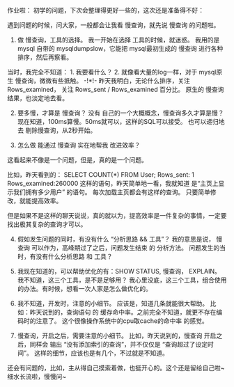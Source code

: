 作业啦：
初学的问题，下次会整理得更好一些的，这次还是准备得不好：

遇到问题的时候，问大家，一般都会让我看 慢查询，就先说 慢查询 的问题啦。

1. 做 慢查询，工具的选择。
我一开始在选择 工具的时候，就迷惑。
我用的是 mysql 自带的 mysqldumpslow，它能把 mysql最初生成的 慢查询 进行各种排序，然后再察看。

当时，我完全不知道： 1. 我要看什么？ 2. 就像看大量的log一样，对于 mysql原生 慢查询，微微有些抵触。
-!*!- 昨天我明白，无论什么排序，关注 Rows_examined， 关注 Rows_sent / Rows_examined 百分比。
原生的 慢查询结果，也淡定地去看。



2. 要多慢，才算是 慢查询？
没有 自己的一个大概概念，慢查询多久才算是慢？ 现在知道，100ms算慢。50ms就可以，这样的SQL可以接受。
也可以递归地去 剔除慢查询，从2秒开始。



3. 怎么做 能通过 慢查询 实在地帮我 改进效率？

这看起来不像是一个问题，但是，真的是一个问题。

比如，昨天看到的： SELECT COUNT(*) FROM User;    Rows_sent: 1    Rows_examined:260000
这样的语句，昨天简单地一看，我就知道 是“主页上显示我们拥有多少用户” 的语句。
每次加载主页都会有这样的查询。
只要简单修改，就能提高效率。

但是如果不是这样的聊天说说，真的就以为，提高效率是一件复杂的事情，一定要找出极其复杂的查询才可以。



4. 假如发生问题的同时，有没有什么 “分析思路  && 工具”？
我的意思是说， 慢查询 可以作为，高峰期过了之后，问题发生结束 的 分析方法。
问题发生的当时，有没有什么分析思路 和 工具？



5. 我现在知道的，可以帮助优化的有：SHOW STATUS, 慢查询， EXPLAIN。
我不知道，这三个工具，是不是足够用？
我心里没底，这三个工具，组合使用的办法。有时候，想看一次人家是怎么做优化的。



6. 我不知道，开发时，注意的小细节。
应该是，知道几条就能很大帮助。
比如：昨天说到的，查询语句 的 缓存命中率。之前完全不知道，就更不存在编码时的注意了。
这个很像操作系统中的cpu取cache的命中率 的感觉。



7. 慢查询，开启之后，需要注意的小细节。
比如，昨天说到的，慢查询 开启之后，同样会 输出 “没有添加索引的查询”，并不仅仅是 “查询超过了设定时间”。
这样的细节，应该也是有几个，不过就是不知道。


还会有问题的，比如，主从得自己摸索着做，也挺开心的。这个还是留给自己啦~
细水长流啦，慢慢问~